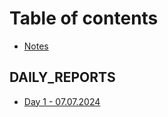 # Table of contents

* [Notes](README.md)

## DAILY\_REPORTS

* [Day 1 - 07.07.2024](daily\_reports/day-1-07.07.2024.md)
